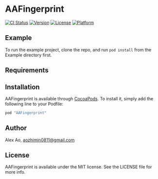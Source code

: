 # AAFingerprint

[![CI Status](http://img.shields.io/travis/aozhimin/AAFingerprint.svg?style=flat)](https://travis-ci.org/aozhimin/AAFingerprint)
[![Version](https://img.shields.io/cocoapods/v/AAFingerprint.svg?style=flat)](http://cocoapods.org/pods/AAFingerprint)
[![License](https://img.shields.io/cocoapods/l/AAFingerprint.svg?style=flat)](http://cocoapods.org/pods/AAFingerprint)
[![Platform](https://img.shields.io/cocoapods/p/AAFingerprint.svg?style=flat)](http://cocoapods.org/pods/AAFingerprint)

## Example

To run the example project, clone the repo, and run `pod install` from the Example directory first.

## Requirements

## Installation

AAFingerprint is available through [CocoaPods](http://cocoapods.org). To install
it, simply add the following line to your Podfile:

```ruby
pod "AAFingerprint"
```

## Author

Alex Ao, aozhimin0811@gmail.com

## License

AAFingerprint is available under the MIT license. See the LICENSE file for more info.
